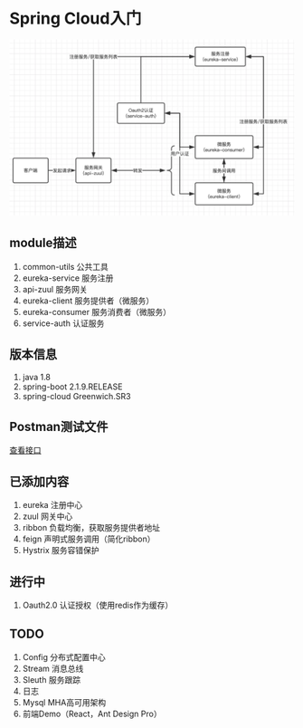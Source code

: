 # Spring Cloud入门

![sample](/file/service_v1.0.png)

## module描述

1. common-utils 公共工具
2. eureka-service 服务注册
3. api-zuul 服务网关
4. eureka-client 服务提供者（微服务）
5. eureka-consumer 服务消费者（微服务）
6. service-auth 认证服务

## 版本信息

1. java 1.8
2. spring-boot 2.1.9.RELEASE
3. spring-cloud Greenwich.SR3

## Postman测试文件

[查看接口](/file/SpringCloudSample.postman_collection.json)

## 已添加内容

1. eureka 注册中心
2. zuul 网关中心
3. ribbon 负载均衡，获取服务提供者地址
4. feign 声明式服务调用（简化ribbon）
5. Hystrix 服务容错保护

## 进行中

1. Oauth2.0 认证授权（使用redis作为缓存）

## TODO

1. Config 分布式配置中心
2. Stream 消息总线
3. Sleuth 服务跟踪
4. 日志
5. Mysql MHA高可用架构
6. 前端Demo（React，Ant Design Pro）